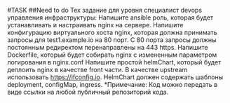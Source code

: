 #TASK
##Need to do
Тех задание для уровня специалист devops управления инфраструктуры: 
Напишите ansible роль, которая будет устанавливать и настраивать nginx на сервере. 
Напишите конфигурацию виртуального хоста nginx, которая должна принимать запросы для test1.example.io на 80 порт. С 80 порта запросы должны постоянным редиректом перенаправлены на 443 https. 
Напишите Dockerfile, который будет собирать nginx с измененным параметром логирования в nginx.conf 
Напишите простой helmChart, который будет деплоить nginx в качестве front части. В качестве upstream использовать https://ifconfig.io. HelmChart должен содержать шаблоны deployment, configMap, ingress. 
*Примечание: Код можно передать в виде ссылки на любой публичный репозиторий кода.
